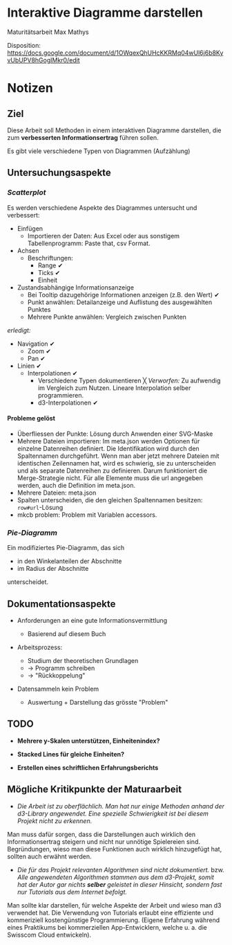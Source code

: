 # Interaktive Diagramme darstellen
Maturitätsarbeit Max Mathys

Disposition: https://docs.google.com/document/d/1OWqexQhUHcKKRMq04wUl6j6b8KyvUbUPV8hGogIMkr0/edit

# Notizen
## Ziel
Diese Arbeit soll Methoden in einem interaktiven Diagramme darstellen, die zum **verbesserten Informationsertrag** führen sollen.

Es gibt viele verschiedene Typen von Diagrammen (Aufzählung)

## Untersuchungsaspekte
### *Scatterplot*
Es werden verschiedene Aspekte des Diagrammes untersucht und verbessert:

- Einfügen
	- Importieren der Daten: Aus Excel oder aus sonstigem Tabellenprogramm: Paste that, csv Format.
- Achsen
	- Beschriftungen:
		- Range ✔︎
		- Ticks ✔︎
		- Einheit
- Zustandsabhängige Informationsanzeige
	- Bei Tooltip dazugehörige Informationen anzeigen (z.B. den Wert) ✔︎
	- Punkt anwählen: Detailanzeige und Auflistung des ausgewählten Punktes
	- Mehrere Punkte anwählen: Vergleich zwischen Punkten

*erledigt:*

- Navigation ✔︎
	- Zoom ✔︎
	- Pan ✔︎
- Linien ✔︎
	- Interpolationen ✔︎
		- Verschiedene Typen dokumentieren ╳ *Verworfen:* Zu aufwendig im Vergleich zum Nutzen. Lineare Interpolation selber programmieren.
		- d3-Interpolationen ✔︎



#### Probleme gelöst
- Überfliessen der Punkte: Lösung durch Anwenden einer SVG-Maske
- Mehrere Dateien importieren: Im meta.json werden Optionen für einzelne Datenreihen definiert. Die Identifikation wird durch den Spaltennamen durchgeführt. Wenn man aber jetzt mehrere Dateien mit identischen Zeilennamen hat, wird es schwierig, sie zu unterscheiden und als separate Datenreihen zu definieren. Darum funktioniert die Merge-Strategie nicht. Für alle Elemente muss die url angegeben werden, auch die Definition im meta.json.
- Mehrere Dateien: meta.json
- Spalten unterscheiden, die den gleichen Spaltennamen besitzen: `row#url`-Lösung
- mkcb problem: Problem mit Variablen accessors.


### *Pie-Diagramm*
Ein modifiziertes Pie-Diagramm, das sich

- in den Winkelanteilen der Abschnitte
- im Radius der Abschnitte

unterscheidet.

## Dokumentationsaspekte
- Anforderungen an eine gute Informationsvermittlung
	- Basierend auf diesem Buch

- Arbeitsprozess:
	- Studium der theoretischen Grundlagen 
	- → Programm schreiben
	- → "Rückkoppelung"

- Datensammeln kein Problem
	- Auswertung + Darstellung das grösste "Problem"

## TODO

- **Mehrere y-Skalen unterstützen, Einheitenindex?**



- **Stacked Lines für gleiche Einheiten?**


- **Erstellen eines schriftlichen Erfahrungsberichts**


## Mögliche Kritikpunkte der Maturaarbeit

- *Die Arbeit ist zu oberflächlich. Man hat nur einige Methoden anhand der d3-Library angewendet. Eine spezielle Schwierigkeit ist bei diesem Projekt nicht zu erkennen.*

Man muss dafür sorgen, dass die Darstellungen auch wirklich den Informationsertrag steigern und nicht nur unnötige Spielereien sind. Begründungen, wieso man diese Funktionen auch wirklich hinzugefügt hat, sollten auch erwähnt werden.

- *Die für das Projekt relevanten Algorithmen sind nicht dokumentiert.* bzw. *Alle angewendeten Algorithmen stammen aus dem d3-Projekt, somit hat der Autor gar nichts **selber** geleistet in dieser Hinsicht, sondern fast nur Tutorials aus dem Internet befolgt.*

Man sollte klar darstellen, für welche Aspekte der Arbeit und wieso man d3 verwendet hat.
Die Verwendung von Tutorials erlaubt eine effiziente und kommeriziell kostengünstige Programmierung. (Eigene Erfahrung während eines Praktikums bei kommerziellen App-Entwicklern, welche u. a. die Swisscom Cloud entwickeln).
										
